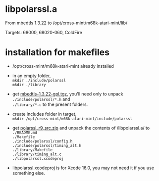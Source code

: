 # libpolarssl.a

From mbedtls 1.3.22 to /opt/cross-mint/m68k-atari-mint/lib/

Targets: 68000, 68020-060, ColdFire

# installation for makefiles

- /opt/cross-mint/m68k-atari-mint already installed 

- in an empty folder,  
   ```mkdir ./include/polarssl```  
   ```mkdir ./library```  

- get [mbedtls-1.3.22-gpl.tgz](https://ptonthat.fr/files/polarssl/mbedtls-1.3.22-gpl.tgz), you'll need only to unpack  
   ```./include/polarssl/*.h``` and  
   ```./library/*.c``` to the present folders.  

- create includes folder in target,  
	```mkdir /opt/cross-mint/m68k-atari-mint/include/polarssl```

- get [polarssl_r9_src.zip](https://ptonthat.fr/files/polarssl/polarssl_r9_src.zip) and unpack the contents of /libpolarssl.a/ to  
   ```./README.md```  
   ```./Makefile```  
   ```./include/polarssl/config.h```  
   ```./include/polarssl/timing_alt.h```  
   ```./library/Makefile```  
   ```./library/timing_alt.c```  
   ```./libpolarssl.xcodeproj```  

- libpolarssl.xcodeproj is for Xcode 16.0, you may not need it if you use something else.
